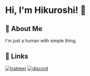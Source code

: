 
# Hi, I'm Hikuroshi! 👋


## 🚀 About Me
I'm just a human with simple thing.


## 🔗 Links
[![trakteer](https://img.shields.io/badge/trakteer-red?style=for-the-badge&logo=ko-fi&logoColor=white)](https://trakteer.id/hikuroshi)
[![discord](https://img.shields.io/badge/discord-0A66C2?style=for-the-badge&logo=discord&logoColor=white)](https://discord.com/invite/nAh4ECe)

